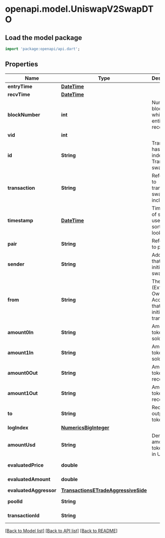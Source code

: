# openapi.model.UniswapV2SwapDTO

## Load the model package
```dart
import 'package:openapi/api.dart';
```

## Properties
Name | Type | Description | Notes
------------ | ------------- | ------------- | -------------
**entryTime** | [**DateTime**](DateTime.md) |  | [optional] 
**recvTime** | [**DateTime**](DateTime.md) |  | [optional] 
**blockNumber** | **int** | Number of block in which entity was recorded. | [optional] 
**vid** | **int** |  | [optional] 
**id** | **String** | Transaction hash plus index in Transaction swap array. | [optional] 
**transaction** | **String** | Reference to transaction swap was included in. | [optional] 
**timestamp** | [**DateTime**](DateTime.md) | Timestamp of swap, used for sorted lookups. | [optional] 
**pair** | **String** | Reference to pair. | [optional] 
**sender** | **String** | Address that initiated the swap. | [optional] 
**from** | **String** | The EOA (Externally Owned Account) that initiated the transaction. | [optional] 
**amount0In** | **String** | Amount of token0 sold. | [optional] 
**amount1In** | **String** | Amount of token1 sold. | [optional] 
**amount0Out** | **String** | Amount of token0 received. | [optional] 
**amount1Out** | **String** | Amount of token1 received. | [optional] 
**to** | **String** | Recipient of output tokens. | [optional] 
**logIndex** | [**NumericsBigInteger**](NumericsBigInteger.md) |  | [optional] 
**amountUsd** | **String** | Derived amount of tokens sold in USD. | [optional] 
**evaluatedPrice** | **double** |  | [optional] [readonly] 
**evaluatedAmount** | **double** |  | [optional] [readonly] 
**evaluatedAggressor** | [**TransactionsETradeAggressiveSide**](TransactionsETradeAggressiveSide.md) |  | [optional] 
**poolId** | **String** |  | [optional] [readonly] 
**transactionId** | **String** |  | [optional] [readonly] 

[[Back to Model list]](../README.md#documentation-for-models) [[Back to API list]](../README.md#documentation-for-api-endpoints) [[Back to README]](../README.md)


